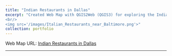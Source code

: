 ```yaml
---
title: "Indian Restaurants in Dallas"
excerpt: "Created Web Map with QGIS2Web (QGIS3) for exploring the Indian Restaurants in Dallas<br>
<br/>
<img src='/images/Italian_Restaurants_near_Baltimore.png'>"
collection: portfolio
---
```


Web Map URL:
[Indian Restaurants in Dallas](file:///C:/Users/LibUser/Downloads/SavitriSeetal.github.io-master/SavitriSeetal.github.io-master/_portfolio/Lab%2010/index.html#10/32.9557/-96.9324)


---

